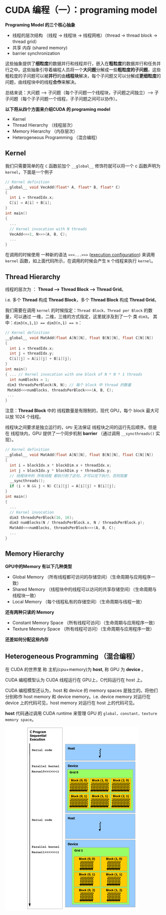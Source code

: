# CUDA 编程（一）：programing model

**Programing Model 的三个核心抽象**

* 线程的层次结构 （线程 -> 线程块 -> 线程网格）（thread -> thread block -> thread grid）
* 共享 内存 (shared memory)
* barrier synchronization

这些抽象提供了**细粒度**的数据并行和线程并行，嵌入在**粗粒度**的数据并行和任务并行之中。这些抽象引导着编程人员将一个**大问题**分解成一些**粗粒度的子问题**，这些粗粒度的子问题可以被**并行**的由**线程块**解决，每个子问题又可以分解成**更细粒度**的问题，由线程块中的线程**合作**来解决。

总结来说：大问题 --> 子问题（每个子问题一个线程块，子问题之间独立）--> 子子问题（每个子子问题一个线程，子子问题之间可以协作）。



**以下将从四个方面来介绍CUDA 的 programing model**

* Kernel
* Thread Hierarchy （线程层次）
* Memory Hierarchy （内存层次）
* Heterogeneous Programming （混合编程）



## Kernel

我们只需要简单的在 `C` 函数前加个 `__global__` 修饰符就可以将一个 c 函数声明为 `kernel`，下面是一个例子

```c++
// Kernel definition 
__global__ void VecAdd(float* A, float* B, float* C) 
{ 
  int i = threadIdx.x; 
  C[i] = A[i] + B[i]; 
} 
int main() 
{ 
  ... 
  // Kernel invocation with N threads 
  VecAdd<<<1, N>>>(A, B, C); 
  ... 
}
```

在调用的时候使用 一种新的语法 `<<<...>>>` ([execution configuration](http://docs.nvidia.com/cuda/cuda-c-programming-guide/index.html#c-language-extensions)) 来调用 `kernel` 函数，如上面代码所示，在调用的时候会产生 `N` 个线程来执行 `kernel`。



## Thread Hierarchy

线程的层次为 ： **Thread --> Thread Block -->  Thread Grid**。

 i.e. 多个 **Thread** 构成 **Thread Block**，多个 **Thread Block** 构成 **Thread Grid**。

我们需要在调用 `kernel` 的时候指定：`Thread Block，Thread per Block` 的数量，可以通过 一维，二维，三维的方式指定，这里就涉及到了一个 类 `dim3`。 其中：`dim3(n,1,1) == dim3(n,1) == n`：

```c++
// Kernel definition
__global__ void MatAdd(float A[N][N], float B[N][N], float C[N][N]) 
{ 
  int i = threadIdx.x; 
  int j = threadIdx.y; 
  C[i][j] = A[i][j] + B[i][j]; 
} 
int main() 
{ ... // Kernel invocation with one block of N * N * 1 threads 
  int numBlocks = 1; 
 dim3 threadsPerBlock(N, N); // 每个 block 中 thread 的数量
 MatAdd<<<numBlocks, threadsPerBlock>>>(A, B, C); 
 ... 
}
```

注意：**Thread Block** 中的 线程数量是有限制的，现代 GPU，每个 block 最大可以放 1024 个线程。



线程块之间要求是独立运行的，`GPU` 无法保证 线程块之间的运行先后顺序。但是在 线程块内，GPU 提供了一个同步机制 **barrier** （通过调用 `__syncthreads()` 实现）。

```c++
// Kernel definition 
__global__ void MatAdd(float A[N][N], float B[N][N], float C[N][N]) 
{ 
  int i = blockIdx.x * blockDim.x + threadIdx.x; 
  int j = blockIdx.y * blockDim.y + threadIdx.y; 
  // 线程块中的 所有线程 都执行到了这句，才可以往下执行，否则阻塞
  __syncthreads();
  if (i < N && j < N) C[i][j] = A[i][j] + B[i][j]; 
} 
int main() 
{ 
  ... 
  // Kernel invocation 
  dim3 threadsPerBlock(16, 16); 
  dim3 numBlocks(N / threadsPerBlock.x, N / threadsPerBlock.y); 
  MatAdd<<<numBlocks, threadsPerBlock>>>(A, B, C); 
  ... 
}

```



## Memory Hierarchy

**GPU中的Memory 有以下几种类型**

* Global Memory  （所有线程都可访问的存储空间）（生命周期与应用程序一致）
* Shared Memory （线程块中的线程可以访问的共享存储空间）（生命周期与线程块一致）
* Local Memory （每个线程私有的存储空间）（生命周期与线程一致）

**还有两种只读的 Memory**

* Constant Memory Space （所有线程可访问）（生命周期与应用程序一致）
* Texture Memory Space （所有线程可访问）（生命周期与应用程序一致）



**还差如何分配这些内存**



## Heterogeneous Programming （混合编程）

在 CUDA 的世界里 称 主机(cpu+memory)为 **host**, 称 GPU 为 **device** 。

CUDA 编程模型认为 CUDA 线程运行在 GPU上，C代码运行在 host 上。

CUDA 编程模型还认为，host 和 device 的 memory spaces 是独立的。将他们分别称作 host memory 和 device memory。i.e.  device memory 对运行在 device 上的代码可见，host memory 对运行在 host 上的代码可见。

**host** 代码通过调用 CUDA runtime 来管理 GPU 的 `global，constant，texture memory space`。

![](../imgs/heterogeneous-programming.png)











